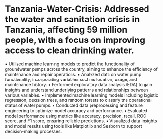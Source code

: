 # Tanzania-Water-Crisis: Addressed the water and sanitation crisis in Tanzania, affecting 59 million people, with a focus on improving access to clean drinking water.

▪	Utilized machine learning models to predict the functionality of groundwater pumps across the country, aiming to enhance the efficiency of maintenance and repair operations.
▪	Analyzed data on water pump functionality, incorporating variables such as location, usage, and maintenance history.
▪	Performed exploratory data analysis (EDA) to gain insights and understand underlying patterns and relationships between various variables.
▪	Implemented machine learning models including logistic regression, decision trees, and random forests to classify the operational status of water pumps.
▪	Conducted data preprocessing and feature engineering to optimize model accuracy and performance.
▪	Evaluated model performance using metrics like accuracy, precision, recall, ROC score, and F1 score, ensuring reliable predictions.
▪	Visualized data insights and model results using tools like Matplotlib and Seaborn to support decision-making processes.

